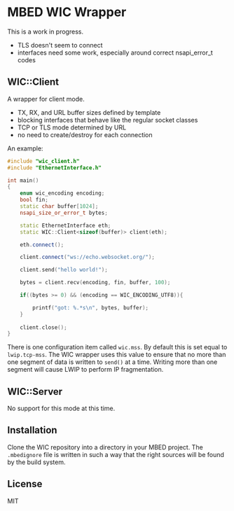 MBED WIC Wrapper
================

This is a work in progress.

- TLS doesn't seem to connect
- interfaces need some work, especially around correct nsapi_error_t codes

## WIC::Client

A wrapper for client mode.

- TX, RX, and URL buffer sizes defined by template
- blocking interfaces that behave like the regular socket classes
- TCP or TLS mode determined by URL
- no need to create/destroy for each connection

An example:

~~~ c++
#include "wic_client.h"
#include "EthernetInterface.h"

int main()
{
    enum wic_encoding encoding;
    bool fin;
    static char buffer[1024];
    nsapi_size_or_error_t bytes;

    static EthernetInterface eth;
    static WIC::Client<sizeof(buffer)> client(eth);

    eth.connect();

    client.connect("ws://echo.websocket.org/");

    client.send("hello world!");

    bytes = client.recv(encoding, fin, buffer, 100);

    if((bytes >= 0) && (encoding == WIC_ENCODING_UTF8)){

        printf("got: %.*s\n", bytes, buffer);
    }
            
    client.close();                
}
~~~

There is one configuration item called `wic.mss`. By default this is
set equal to `lwip.tcp-mss`. The WIC wrapper uses this value
to ensure that no more than one segment of data is written to `send()`
at a time. Writing more than one segment will cause LWIP to perform
IP fragmentation.

## WIC::Server

No support for this mode at this time.

## Installation

Clone the WIC repository into a directory in your MBED project.
The `.mbedignore` file is written in such a way that the right sources
will be found by the build system.

## License

MIT

